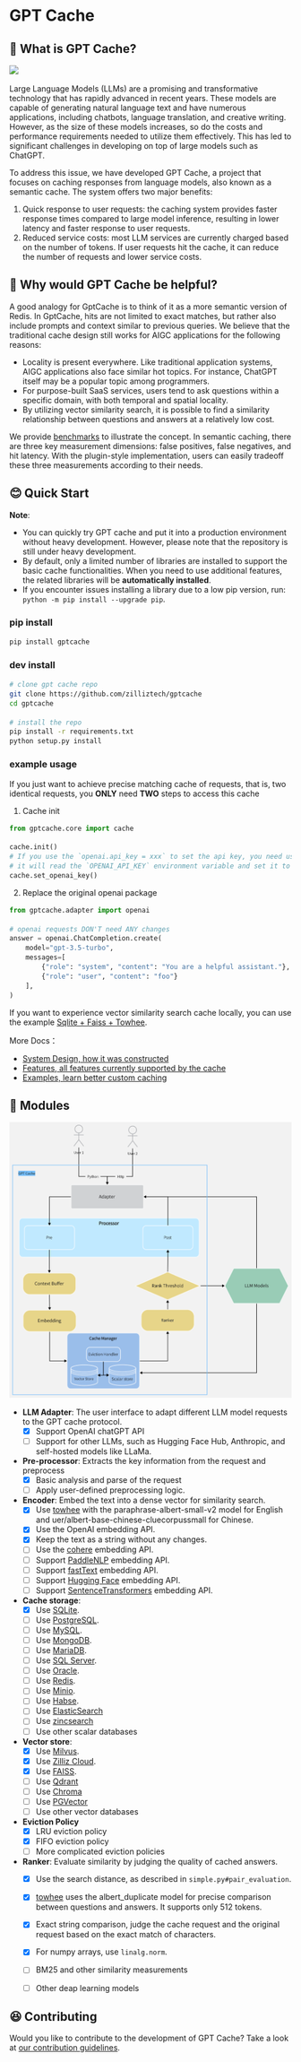 # GPT Cache

## 🤠 What is GPT Cache?

[![](https://dcbadge.vercel.app/api/server/Q8C6WEjSWV?compact=true&style=flat)](https://discord.gg/Q8C6WEjSWV)

Large Language Models (LLMs) are a promising and transformative technology that has rapidly advanced in recent years. These models are capable of generating natural language text and have numerous applications, including chatbots, language translation, and creative writing. However, as the size of these models increases, so do the costs and performance requirements needed to utilize them effectively. This has led to significant challenges in developing on top of large models such as ChatGPT.

To address this issue, we have developed GPT Cache, a project that focuses on caching responses from language models, also known as a semantic cache. The system offers two major benefits:

1. Quick response to user requests: the caching system provides faster response times compared to large model inference, resulting in lower latency and faster response to user requests.
2. Reduced service costs: most LLM services are currently charged based on the number of tokens. If user requests hit the cache, it can reduce the number of requests and lower service costs.

## 🤔 Why would GPT Cache be helpful?

A good analogy for GptCache is to think of it as a more semantic version of Redis. In GptCache, hits are not limited to exact matches, but rather also include prompts and context similar to previous queries. We believe that the traditional cache design still works for AIGC applications for the following reasons:

- Locality is present everywhere. Like traditional application systems, AIGC applications also face similar hot topics. For instance, ChatGPT itself may be a popular topic among programmers.
- For purpose-built SaaS services, users tend to ask questions within a specific domain, with both temporal and spatial locality.
- By utilizing vector similarity search, it is possible to find a similarity relationship between questions and answers at a relatively low cost.

We provide [benchmarks](https://github.com/zilliztech/gpt-cache/blob/main/examples/benchmark/benchmark_sqlite_faiss_towhee.py) to illustrate the concept. In semantic caching, there are three key measurement dimensions: false positives, false negatives, and hit latency. With the plugin-style implementation, users can easily tradeoff these three measurements according to their needs.

## 😊 Quick Start

**Note**:
- You can quickly try GPT cache and put it into a production environment without heavy development. However, please note that the repository is still under heavy development.
- By default, only a limited number of libraries are installed to support the basic cache functionalities. When you need to use additional features, the related libraries will be **automatically installed**.
- If you encounter issues installing a library due to a low pip version, run: `python -m pip install --upgrade pip`.

### pip install

```bash
pip install gptcache
```

### dev install

```bash
# clone gpt cache repo
git clone https://github.com/zilliztech/gptcache
cd gptcache

# install the repo
pip install -r requirements.txt
python setup.py install
```

### example usage

If you just want to achieve precise matching cache of requests, that is, two identical requests, you **ONLY** need **TWO** steps to access this cache

1. Cache init

```python
from gptcache.core import cache

cache.init()
# If you use the `openai.api_key = xxx` to set the api key, you need use `cache.set_openai_key()` to replace it.
# it will read the `OPENAI_API_KEY` environment variable and set it to ensure the security of the key.
cache.set_openai_key()
```
2. Replace the original openai package

```python
from gptcache.adapter import openai

# openai requests DON'T need ANY changes
answer = openai.ChatCompletion.create(
    model="gpt-3.5-turbo",
    messages=[
        {"role": "system", "content": "You are a helpful assistant."},
        {"role": "user", "content": "foo"}
    ],
)
```

If you want to experience vector similarity search cache locally, you can use the example [Sqlite + Faiss + Towhee](example/sqlite_faiss_towhee/sqlite_faiss_towhee.py).

More Docs：
- [System Design, how it was constructed](docs/system.md)
- [Features, all features currently supported by the cache](docs/feature.md)
- [Examples, learn better custom caching](examples/example.md)


## 🤗 Modules

![GPTCache Struct](docs/GPTCacheStructure.png)

- **LLM Adapter**: The user interface to adapt different LLM model requests to the GPT cache protocol. 
    - [x]  Support OpenAI chatGPT API
    - [ ]  Support for other LLMs, such as Hugging Face Hub, Anthropic, and self-hosted models like LLaMa.
- **Pre-processor**: Extracts the key information from the request and preprocess
    - [x]  Basic analysis and parse of the request
    - [ ]  Apply user-defined preprocessing logic.
- **Encoder**: Embed the text into a dense vector for similarity search.
    - [x]  Use [towhee](https://towhee.io/) with the paraphrase-albert-small-v2 model for English and uer/albert-base-chinese-cluecorpussmall for Chinese.
    - [x]  Use the OpenAI embedding API.
    - [x]  Keep the text as a string without any changes.
    - [ ]  Use the [cohere](https://docs.cohere.ai/reference/embed) embedding API.
    - [ ]  Support [PaddleNLP](https://github.com/PaddlePaddle/PaddleNLP) embedding API.
    - [ ]  Support [fastText](https://fasttext.cc) embedding API.
    - [ ]  Support [Hugging Face](https://huggingface.co/) embedding API.
    - [ ]  Support [SentenceTransformers](https://www.sbert.net) embedding API.
- **Cache storage**:
    - [x]  Use [SQLite](https://sqlite.org/docs.html).
    - [ ]  Use [PostgreSQL](https://www.postgresql.org/).
    - [ ]  Use [MySQL](https://www.mysql.com/).
    - [ ]  Use [MongoDB](https://www.mongodb.com/).
    - [ ]  Use [MariaDB](https://mariadb.org/).
    - [ ]  Use [SQL Server](https://www.microsoft.com/en-us/sql-server/).
    - [ ]  Use [Oracle](https://www.oracle.com/).
    - [ ]  Use [Redis](https://redis.io/).
    - [ ]  Use [Minio](https://min.io/).
    - [ ]  Use [Habse](https://hbase.apache.org//).
    - [ ]  Use [ElasticSearch](https://www.elastic.co/)
    - [ ]  Use [zincsearch](https://zinc.dev/) 
    - [ ]  Use other scalar databases
- **Vector store**:
    - [x]  Use [Milvus](https://milvus.io/).
    - [x]  Use [Zilliz Cloud](https://cloud.zilliz.com/).
    - [x]  Use [FAISS](https://faiss.ai/).
    - [ ]  Use [Qdrant](https://qdrant.tech/)
    - [ ]  Use [Chroma](https://www.trychroma.com/)
    - [ ]  Use [PGVector](https://github.com/pgvector/pgvector)
    - [ ]  Use other vector databases
- **Eviction Policy**
    - [x]  LRU eviction policy
    - [x]  FIFO eviction policy
    - [ ]  More complicated eviction policies
- **Ranker**: Evaluate similarity by judging the quality of cached answers.
    - [x] Use the search distance, as described in `simple.py#pair_evaluation`.
    - [x] [towhee](https://towhee.io/) uses the albert_duplicate model for precise comparison between questions and answers. It supports only 512 tokens.
    - [x] Exact string comparison, judge the cache request and the original request based on the exact match of characters.
    - [x] For numpy arrays, use `linalg.norm`.
    - [ ] BM25 and other similarity measurements
    - [ ] Other deap learning models


## 😆 Contributing

Would you like to contribute to the development of GPT Cache? Take a look at [our contribution guidelines](docs/contributing.md).
